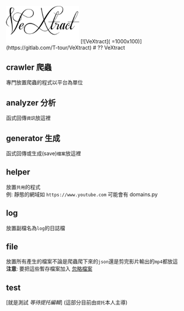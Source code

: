 <img src="rectangle_logo.png" alt="drawing" width="200"/>
[![VeXtract]( =1000x100)](https://gitlab.com/T-tour/VeXtract)
# ?? VeXtract

## crawler 爬蟲
>
 專門放置爬蟲的程式以平台為單位

## analyzer 分析
>
 函式回傳`資訊`放這裡

## generator 生成
>
 函式回傳或生成(save)`檔案`放這裡

## helper
>
 放置`共用`的程式  
 例: 靜態的網域如 `https://www.youtube.com` 可能會有 domains.py

## log
>
 放置副檔名為`log`的日誌檔

## file
>
 放置所有產生的檔案不論是爬蟲爬下來的`json`還是剪完影片輸出的`mp4`都放這  
 **注意**: 要把這些暫存檔案加入 [忽略檔案](.gitignore)

## test
>
 [就是測試 *等待提托編輯*] (這部分目前由`提托`本人主導) 
